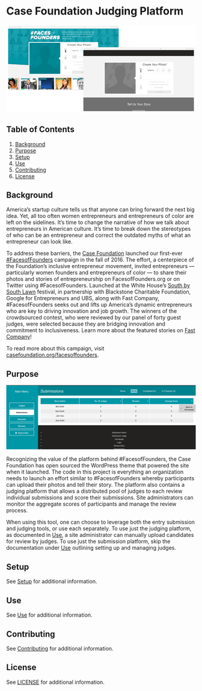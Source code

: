 # Case Foundation Judging Platform

![Image of Faces of Founders compared to this platform.](docs/fof_open_source.png)

## Table of Contents

1. [Background](#background)
2. [Purpose](#purpose)
3. [Setup](#setup)
4. [Use](#use)
6. [Contributing](#contributing)
7. [License](#license)

## Background

America’s startup culture tells us that anyone can bring forward the next big idea. Yet, all too often women entrepreneurs and entrepreneurs of color are left on the sidelines. It’s time to change the narrative of how we talk about entrepreneurs in American culture. It’s time to break down the stereotypes of who can be an entrepreneur and correct the outdated myths of what an entrepreneur can look like.

To address these barriers, the [Case Foundation](http://casefoundation.org/) launched our first-ever [#FacesofFounders](http://www.facesoffounders.org/) campaign in the fall of 2016. The effort, a centerpiece of the Foundation’s inclusive entrepreneur movement, invited entrepreneurs — particularly women founders and entrepreneurs of color — to share their photos and stories of entrepreneurship on FacesofFounders.org or on Twitter using #FacesofFounders. Launched at the White House’s [South by South Lawn](http://casefoundation.org/blog/facesoffounders-launches-white-house-sxsl/) festival, in partnership with Blackstone Charitable Foundation, Google for Entrepreneurs and UBS, along with Fast Company, #FacesofFounders seeks out and lifts up America’s dynamic entrepreneurs who are key to driving innovation and job growth. The winners of the crowdsourced contest, who were reviewed by our panel of forty guest judges, were selected because they are bridging innovation and commitment to inclusiveness. Learn more about the featured stories on [Fast Company](https://www.fastcompany.com/section/faces-of-founders)!

To read more about this campaign, visit [casefoundation.org/facesoffounders](http://casefoundation.org/facesoffounders/).

## Purpose

![Preview of judging platform](docs/use_adminsubmissions.png)

Recognizing the value of the platform behind #FacesofFounders, the Case Foundation has open sourced the WordPress theme that powered the site when it launched. The code in this project is everything an organization needs to launch an effort similar to #FacesofFounders whereby participants can upload their photos and tell their story. The platform also contains a judging platform that allows a distributed pool of judges to each review individual submissions and score their submissions. Site administrators can monitor the aggregate scores of participants and manage the review process.

When using this tool, one can choose to leverage both the entry submission and judging tools, or use each separately. To use just the judging platform, as documented in [Use](docs/Use.md), a site administrator can manually upload candidates for review by judges. To use just the submission platform, skip the documentation under [Use](docs/Use.md) outlining setting up and managing judges.

## Setup

See [Setup](docs/Setup.md) for additional information.

## Use

See [Use](docs/Use.md) for additional information.

## Contributing

See [Contributing](Contributing.md) for additional information.

## License

See [LICENSE](LICENSE.txt) for additional information.
